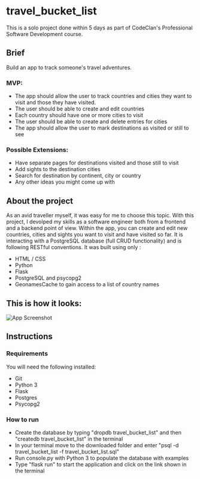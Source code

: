 # travel_bucket_list

This is a solo project done within 5 days as part of CodeClan's Professional Software Development course.

## Brief
Build an app to track someone's travel adventures.

### MVP:

 * The app should allow the user to track countries and cities they want to visit and those they have visited.
 * The user should be able to create and edit countries
 * Each country should have one or more cities to visit
 * The user should be able to create and delete entries for cities
 * The app should allow the user to mark destinations as visited or still to see

### Possible Extensions:

 * Have separate pages for destinations visited and those still to visit
 * Add sights to the destination cities
 * Search for destination by continent, city or country
 * Any other ideas you might come up with

## About the project
As an avid traveller myself, it was easy for me to choose this topic. With this project, I devolped my skills as a software engineer both from a frontend and a  backend point of view. Within the app, you can create and edit new countries, cities and sights you want to visit and have visited so far. It is interacting with a PostgreSQL database (full CRUD functionality) and is following RESTful conventions. It was built using only :
<ul>
<li>HTML / CSS</li>
<li>Python</li>
<li>Flask</li>
<li>PostgreSQL and psycopg2 </li>
<li> GeonamesCache to gain access to a list of country names </li> </ul>

## This is how it looks:
![App Screenshot](/static/images/app_screenshot.png?raw=true)

## Instructions
### Requirements
You will need the following installed:
- Git
- Python 3
- Flask
- Postgres
- Psycopg2

### How to run
- Create the database by typing "dropdb travel_bucket_list" and then "createdb travel_bucket_list" in the terminal
- In your terminal move to the downloaded folder and enter "psql -d travel_bucket_list -f travel_bucket_list.sql"
- Run console.py with Python 3 to populate the database with examples
- Type "flask run" to start the application and click on the link shown in the terminal
